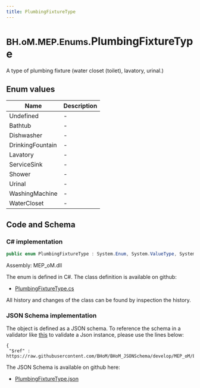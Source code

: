 ```yaml
---
title: PlumbingFixtureType
---
```


# <small>BH.oM.MEP.Enums.</small>**PlumbingFixtureType**

A type of plumbing fixture (water closet (toilet), lavatory, urinal.)

## Enum values

| Name            | Description                                                    |
|-----------------|----------------------------------------------------------------|
| Undefined |  -  |
| Bathtub |  -  |
| Dishwasher |  -  |
| DrinkingFountain |  -  |
| Lavatory |  -  |
| ServiceSink |  -  |
| Shower |  -  |
| Urinal |  -  |
| WashingMachine |  -  |
| WaterCloset |  -  |


## Code and Schema

### C# implementation

``` C# title="C#"
public enum PlumbingFixtureType : System.Enum, System.ValueType, System.IComparable, System.ISpanFormattable, System.IFormattable, System.IConvertible
```

Assembly: MEP_oM.dll

The enum is defined in C#. The class definition is available on github:

- [PlumbingFixtureType.cs](https://github.com/BHoM/BHoM/blob/develop/MEP_oM/Enums\PlumbingFixtureType.cs)

All history and changes of the class can be found by inspection the history.
### JSON Schema implementation

The object is defined as a JSON schema. To reference the schema in a validator like [this](https://www.jsonschemavalidator.net/) to validate a Json instance, please use the lines below:

``` { .json .copy .select } title="JSON Schema"
{
 "$ref" : https://raw.githubusercontent.com/BHoM/BHoM_JSONSchema/develop/MEP_oM/Enums/PlumbingFixtureType.json}
```

The JSON Schema is available on github here:

- [PlumbingFixtureType.json](https://github.com/BHoM/BHoM_JSONSchema/blob/develop/MEP_oM/Enums/PlumbingFixtureType.json)
